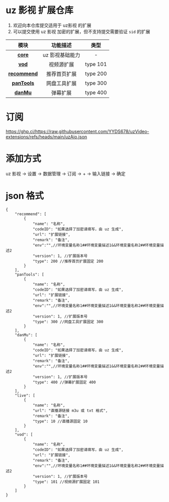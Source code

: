 # uz 影视 扩展仓库

1. 欢迎向本仓库提交适用于 uz影视 的扩展
2. 可以提交使用 uz 影视 加密的扩展，但不支持提交需要验证 `sid` 的扩展

|                                        模块                                        |    功能描述     |   类型   |
| :--------------------------------------------------------------------------------: | :-------------: | :------: |
|      **[core](https://github.com/YYDS678/uzVideo-extensions/tree/main/core)**      | uz 影视基础能力 |    -     |
| **[vod](https://github.com/YYDS678/uzVideo-extensions/tree/main/core/vod101.js)**  |   视频源扩展    | type 101 |
| **[recommend](https://github.com/YYDS678/uzVideo-extensions/tree/main/recommend)** |  推荐首页扩展   | type 200 |
|  **[panTools](https://github.com/YYDS678/uzVideo-extensions/tree/main/panTools)**  |  网盘工具扩展   | type 300 |
|     **[danMu](https://github.com/YYDS678/uzVideo-extensions/tree/main/danMu)**     |    弹幕扩展     | type 400 |


# 订阅

https://ghp.ci/https://raw.githubusercontent.com/YYDS678/uzVideo-extensions/refs/heads/main/uzAio.json

# 添加方式

uz 影视 -> 设置 -> 数据管理 -> 订阅 -> + -> 输入链接 -> 确定


# json 格式

```
{
    "recommend": [
        {
            "name": "名称",
            "codeID": "如果选择了加密请填写，由 uz 生成",
            "url": "扩展链接",
            "remark": "备注",
            "env":"",//环境变量名称1##环境变量描述1&&环境变量名称2##环境变量描述2
            "version": 1, //扩展版本号
            "type": 200 //推荐首页扩展固定 200
        }
    ],
    "panTools": [
        {
            "name": "名称",
            "codeID": "如果选择了加密请填写，由 uz 生成",
            "url": "扩展链接",
            "remark": "备注",
            "env":"",//环境变量名称1##环境变量描述1&&环境变量名称2##环境变量描述2
            "version": 1, //扩展版本号
            "type": 300 //网盘工具扩展固定 300
        }
    ],
    "danMu": [
        {
            "name": "名称",
            "codeID": "如果选择了加密请填写，由 uz 生成",
            "url": "扩展链接",
            "remark": "备注",
            "env":"",//环境变量名称1##环境变量描述1&&环境变量名称2##环境变量描述2
            "version": 1, //扩展版本号
            "type": 400 //弹幕扩展固定 400
        }
    ],
    "live": [
        {
            "name": "名称",
            "url": "直播源链接 m3u 或 txt 格式",
            "remark": "备注",
            "type": 10 //直播源固定 10
        }
    ],
    "vod": [
        {
            "name": "名称",
            "codeID": "如果选择了加密请填写，由 uz 生成",
            "url": "扩展链接",
            "remark": "备注",
            "env":"",//环境变量名称1##环境变量描述1&&环境变量名称2##环境变量描述2
            "version": 1, //扩展版本号
            "type": 101 //视频源扩展固定 101
        }
    ]
}

```